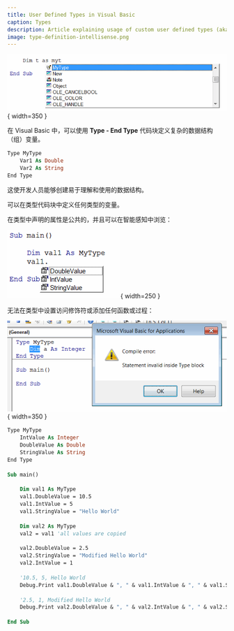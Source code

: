 ```yaml
---
title: User Defined Types in Visual Basic
caption: Types
description: Article explaining usage of custom user defined types (aka Structures) in Visual Basic
image: type-definition-intellisense.png
---
```

![智能感知中的用户定义类型](type-definition-intellisense.png){ width=350 }

在 Visual Basic 中，可以使用 **Type - End Type** 代码块定义复杂的数据结构（组）变量。

~~~ vb
Type MyType
    Var1 As Double
    Var2 As String
End Type
~~~

这使开发人员能够创建易于理解和使用的数据结构。

可以在类型代码块中定义任何类型的变量。

在类型中声明的属性是公共的，并且可以在智能感知中浏览：

![在智能感知中显示的用户定义类型的属性](type-properties-intellisense.png){ width=250 }

无法在类型中设置访问修饰符或添加任何函数或过程：

![编译错误：Type 块内的语句无效](statement-invalid-type-block.png){ width=350 }

~~~ vb
Type MyType
    IntValue As Integer
    DoubleValue As Double
    StringValue As String
End Type

Sub main()

    Dim val1 As MyType
    val1.DoubleValue = 10.5
    val1.IntValue = 5
    val1.StringValue = "Hello World"
    
    Dim val2 As MyType
    val2 = val1 'all values are copied
    
    val2.DoubleValue = 2.5
    val2.StringValue = "Modified Hello World"
    val2.IntValue = 1
    
    '10.5, 5, Hello World
    Debug.Print val1.DoubleValue & ", " & val1.IntValue & ", " & val1.StringValue
    
    '2.5, 1, Modified Hello World
    Debug.Print val2.DoubleValue & ", " & val2.IntValue & ", " & val2.StringValue
    
End Sub
~~~

